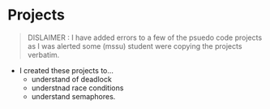 # Projects
> DISLAIMER : I have added errors to a few of the psuedo code projects as I was alerted some (mssu) student were copying the projects verbatim.

* I created these projects to...
  * understand of deadlock
  * understnad race conditions
  * understand semaphores.

